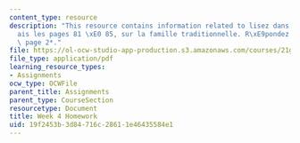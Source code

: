 ```yaml
---
content_type: resource
description: "This resource contains information related to lisez dans Les Fran\xE7\
  ais les pages 81 \xE0 85, sur la famille traditionnelle. R\xE9pondez aux questions\
  \ page 2*."
file: https://ol-ocw-studio-app-production.s3.amazonaws.com/courses/21g-315-cross-cultural-perspectives-on-contemporary-french-society-fall-2011/19f2453b3d84716c28611e46435584e1_MIT21G_315F11_hmkwk4.pdf
file_type: application/pdf
learning_resource_types:
- Assignments
ocw_type: OCWFile
parent_title: Assignments
parent_type: CourseSection
resourcetype: Document
title: Week 4 Homework
uid: 19f2453b-3d84-716c-2861-1e46435584e1
---
```

